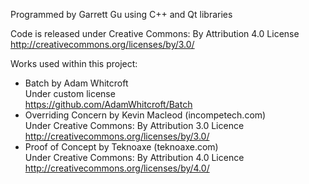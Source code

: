 Programmed by Garrett Gu using C++ and Qt libraries

Code is released under Creative Commons: By Attribution 4.0 License  
	http://creativecommons.org/licenses/by/3.0/

Works used within this project:
* Batch by Adam Whitcroft  
	Under custom license  
	https://github.com/AdamWhitcroft/Batch  
* Overriding Concern by Kevin Macleod (incompetech.com)  
	Under Creative Commons: By Attribution 3.0 Licence
	http://creativecommons.org/licenses/by/3.0/
* Proof of Concept by Teknoaxe (teknoaxe.com)  
	Under Creative Commons: By Attribution 4.0 Licence
	http://creativecommons.org/licenses/by/4.0/
